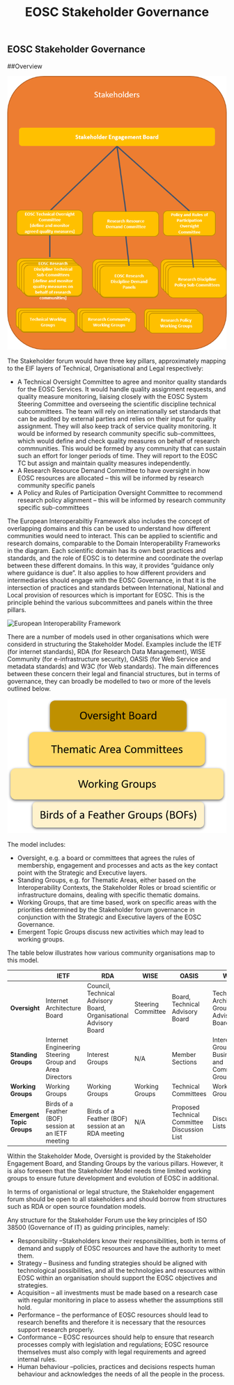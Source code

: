 ﻿---
title: EOSC Stakeholder Governance
menu: EOSC Stakeholder Governance
parent: GovernanceModel.md
weight: 3
---

EOSC Stakeholder Governance
----------------------

##Overview

![Stakeholder Governance](assets/StakeholdersOverview.png)

The Stakeholder forum would have three key pillars, approximately mapping to the EIF layers of Technical, Organisational and Legal respectively:

* A Technical Oversight Committee to agree and monitor quality standards for the EOSC Services. It would handle quality assignment requests, and quality measure monitoring, liaising closely with the EOSC System Steering Committee and overseeing the scientific discipline technical subcommittees. The team will rely on internationally set standards that can be audited by external parties and relies on their input for quality assignment. They will also keep track of service quality monitoring. It would be informed by research community specific sub-committees, which would define and check quality measures on behalf of research commnunities. This would be formed by any community that can sustain such an effort for longer periods of time. They will report to the EOSC TC but assign and maintain quality measures independently.
* A Research Resource Demand Committee to have oversight in how EOSC resources are allocated – this will be informed by research community specific panels
* A Policy and Rules of Participation Oversight Committee to recommend research policy alignment – this will be informed by research community specific sub-committees

The European Interoperabiltiy Framework also includes the concept of overlapping domains and this can be used to understand how different communities would need to interact. This can be applied to scientific and research domains, comparable to the Domain Interoperability Frameworks in the diagram. Each scientific domain has its own best practices and standards, and the role of EOSC is to determine and coordinate the overlap between these different domains. In this way, it provides “guidance only where guidance is due”. It also applies to how different providers and intermediaries should engage with the EOSC Governance, in that it is the intersection of practices and standards between International, National and Local provision of resources which is important for EOSC. This is the principle behind the various subcommittees and panels within the three pillars.

![European Interoperability Framework](EuropeanInteroperabilityFramework.png)

There are a number of models used in other organisations which were considerd in structuring the Stakeholder Model. Examples include the IETF  (for internet standards), RDA  (for Research Data Management), WISE Community  (for e-infrastructure security), OASIS  (for Web Service and metadata standards) and W3C  (for Web standards). The main differences between these concern their legal and financial structures, but in terms of governance, they can broadly be modelled to two or more of the levels outlined below.
 
![Stakeholder Forum Governance outline](assets/StakeholderForumGovernanceOutline.png)

The model includes:
* Oversight, e.g. a board or committees that agrees the rules of membership, engagement and processes and acts as the key contact point with the Strategic and Executive layers.
* Standing Groups, e.g. for Thematic Areas, either based on the Interoperability Contexts, the Stakeholder Roles or broad scientific or infrastructure domains, dealing with specific thematic domains. 
* Working Groups, that are time based, work on specific areas with the priorities determined by the Stakeholder forum governance in conjunction with the Strategic and Executive layers of the EOSC Governance. 
* Emergent Topic Groups discuss new activities which may lead to working groups. 

The table below illustrates how various community organisations map to this model.

|   | IETF | RDA | WISE | OASIS | W3C |
|---|------|-----|------|-------|-----|
| **Oversight** | Internet Architecture Board | Council, Technical Advisory Board, Organisational Advisory Board | Steering Committee | Board, Technical Advisory Board | Technical Architecture Group, Advisory Board |
| **Standing Groups** |	Internet Engineering Steering Group and Area Directors | Interest Groups | N/A | Member Sections | Interest Groups, Business and Community Groups |
| **Working Groups** | Working Groups | Working Groups | Working Groups | Technical Committees | Working Groups |
| **Emergent Topic Groups** | Birds of a Feather (BOF) session at an IETF meeting | Birds of a Feather (BOF) session at an RDA meeting | N/A | Proposed Technical Committee Discussion List | Discussion Lists |

Within the Stakeholder Mode, Oversight is provided by the Stakeholder Engagement Board, and Standing Groups by the various pillars. However, it is also foreseen that the Stakeholder Model needs time limited working groups to ensure future development and evolution of EOSC in additional.

In terms of organistional or legal structure, the Stakeholder engagement forum should be open to all stakeholders and should borrow from structures such as RDA or open source foundation models.

Any structure for the Stakeholder Forum use the key principles of ISO 38500 (Governance of IT)  as guiding principles, namely:
* Responsibility –Stakeholders know their responsibilities, both in terms of demand and supply of EOSC resources and have the authority to meet them.
* Strategy – Business and funding strategies should be aligned with technological possibilities, and all the technologies and resources within EOSC within an organisation should support the EOSC objectives and strategies.
* Acquisition – all investments must be made based on a research case with regular monitoring in place to assess whether the assumptions still hold.
* Performance – the performance of EOSC resources should lead to research benefits and therefore it is necessary that the resources support research properly.
* Conformance – EOSC resources should help to ensure that research processes comply with legislation and regulations; EOSC resource themselves must also comply with legal requirements and agreed internal rules.
* Human behaviour –policies, practices and decisions respects human behaviour and acknowledges the needs of all the people in the process.


